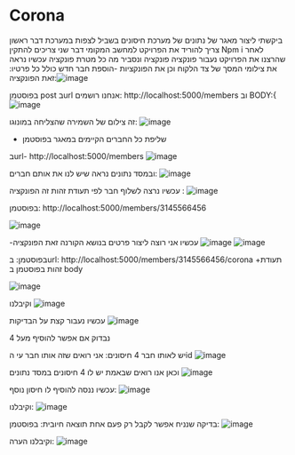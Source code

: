 # Corona
ביקשתי ליצור מאגר של נתונים של מערכת חיסונים 
בשביל לצפות במערכת
דבר ראשון צריך להוריד את הפרויקט למחשב המקומי
דבר שני צריכים להתקין Npm i 
לאחר שהרצנו את הפרויקט
נעבור פונקציה פונקציה ונסביר מה כל מטרת פונקציה
עכשיו נראה את צילומי המסך של צד הלקוח וכן את הפונקציות 
-הוספת חבר חדש כולל כל פרטיו:
זאת הפונקציה:![image](https://github.com/SARAHLER/Corona/assets/74296156/739fa9c9-e8fe-496c-834a-d045e1313b5d)



בפוסטמן
post
בurl  אנחנו רושמים: http://localhost:5000/members
וב BODY:{
![image](https://github.com/SARAHLER/Corona/assets/74296156/35add879-747e-426c-bbd0-5912b9865ba1)

זה צילום של השמירה שהצליחה במונוגו:
![image](https://github.com/SARAHLER/Corona/assets/74296156/8b88af9a-7cf6-430d-9ee2-21035bbc52e9)

 
- שליפת כל החברים הקיימים במאגר
 בפוסטמן

בurl-  http://localhost:5000/members
![image](https://github.com/SARAHLER/Corona/assets/74296156/255265bd-74c7-4a5b-9d76-052f508ddbb4)

ובמסד נתונים נראה שיש לנו את אותם חברים:
![image](https://github.com/SARAHLER/Corona/assets/74296156/40c2a83b-11d0-4718-9bd7-9f5ac879a9ad)

עכשיו נרצה לשלוף חבר לפי תעודת זהות
זה הפונקציה :
![image](https://github.com/SARAHLER/Corona/assets/74296156/9f251582-96a3-4fba-ab58-e3afdde696b4)

בפוסטמן: http://localhost:5000/members/3145566456

![image](https://github.com/SARAHLER/Corona/assets/74296156/5487a1b5-8200-4140-8c0b-554065d7f633)

-עכשיו אני רוצה ליצור פרטים בנושא הקורנה
זאת הפונקציה
![image](https://github.com/SARAHLER/Corona/assets/74296156/be6b3f56-229b-471f-acd8-90050eff7aad)
![image](https://github.com/SARAHLER/Corona/assets/74296156/0e300573-a44f-43fd-98a3-ef149bfe21eb)

 בפוסטמן:
 בurl: http://localhost:5000/members/3145566456/corona +תעודת זהות
 בפוסטמן  ב body 

![image](https://github.com/SARAHLER/Corona/assets/74296156/62656c9a-556c-49c9-a34e-db021f17fab3)

וקיבלנו 
![image](https://github.com/SARAHLER/Corona/assets/74296156/673642d0-b8f9-4554-9f41-da7a86b541c2)

 עכשיו נעבור קצת על הבדיקות 
 ![image](https://github.com/SARAHLER/Corona/assets/74296156/a791f197-5c9c-407e-8df5-148fd6c6e6da)

נבדוק אם אפשר להוסיף מעל 4

יש לאותו חבר 4 חיסונים: אני רואים שזה אותו חבר עי הid 
![image](https://github.com/SARAHLER/Corona/assets/74296156/5ce625ea-2bce-4024-9429-dfc9035d2b1d)


וכאן אנו רואים  שבאמת יש לו 4 חיסונים במסד נתונים
![image](https://github.com/SARAHLER/Corona/assets/74296156/ed985eb0-63a7-438c-a535-364972fef10f)

עכשיו ננסה להוסיף לו חיסון נוסף:
![image](https://github.com/SARAHLER/Corona/assets/74296156/65bc7420-52e0-4ffb-9896-79409f901d19)

וקיבלנו:
![image](https://github.com/SARAHLER/Corona/assets/74296156/629d6ec1-171a-469a-9cc7-6e7f2e37d84e)


בדיקה שנניח אפשר לקבל רק פעם אחת תוצאה חיובית:
בפוסטמן:
![image](https://github.com/SARAHLER/Corona/assets/74296156/f54a2fe0-4d4c-4172-a5e9-33077c815379)

וקיבלנו הערה:
![image](https://github.com/SARAHLER/Corona/assets/74296156/d39eb770-72da-420e-980f-5f6258cf059c)



